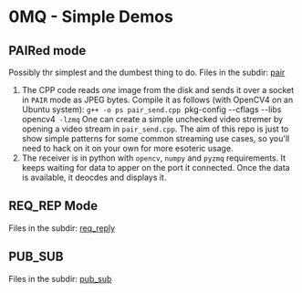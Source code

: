# 0MQ - Simple Demos

## PAIRed mode

Possibly thr simplest and the dumbest thing to do. 
Files in the subdir: [pair](pair)

1. The CPP code reads *one* image from the disk and sends it over a 
   socket in `PAIR` mode as JPEG bytes. Compile it as follows 
   (with OpenCV4 on an Ubuntu system):
`g++ -o ps pair_send.cpp `pkg-config --cflags --libs opencv4` -lzmq`
   One can create a simple unchecked video stremer by opening a video 
   stream in `pair_send.cpp`. The aim of this repo is just to show simple
   patterns for some common streaming use cases, so you'll need to hack on 
   it on your own for more esoteric usage.
2. The receiver is in python with `opencv`, `numpy` and `pyzmq` 
   requirements. It keeps waiting for data to apper on the port it 
   connected. Once the data is available, it deocdes and displays it.

## REQ_REP Mode
Files in the subdir: [req_reply](req_reply)

## PUB_SUB
Files in the subdir: [pub_sub](pub_sub)
